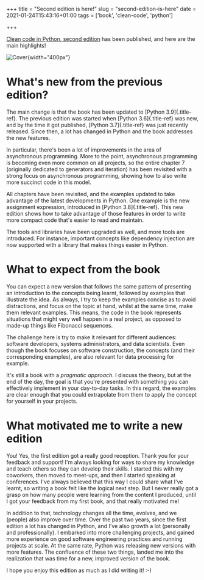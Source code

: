 +++
title = "Second edition is here!"
slug = "second-edition-is-here"
date = 2021-01-24T15:43:16+01:00
tags = ['book', 'clean-code', 'python']

+++

[Clean code in Python, second
edition](https://www.amazon.com/Clean-Code-Python-maintainable-efficient/dp/1800560214)
has been published, and here are the main highlights!

![Cover](https://media.githubusercontent.com/media/rmariano/Clean-code-in-Python/main/book/cover.png){width="400px"}

# What\'s new from the previous edition?

The main change is that the book has been updated to [Python
3.9]{.title-ref}. The previous edition was started when [Python
3.6]{.title-ref} was new, and by the time it got published, [Python
3.7]{.title-ref} was just recently released. Since then, a lot has
changed in Python and the book addresses the new features.

In particular, there\'s been a lot of improvements in the area of
asynchronous programming. More to the point, asynchronous programming is
becoming even more common on all projects, so the entire chapter 7
(originally dedicated to generators and iteration) has been revisited
with a strong focus on asynchronous programming, showing how to also
write more succinct code in this model.

All chapters have been revisited, and the examples updated to take
advantage of the latest developments in Python. One example is the new
assignment expression, introduced in [Python 3.8]{.title-ref}. This new
edition shows how to take advantage of those features in order to write
more compact code that\'s easier to read and maintain.

The tools and libraries have been upgraded as well, and more tools are
introduced. For instance, important concepts like dependency injection
are now supported with a library that makes things easier in Python.

# What to expect from the book

You can expect a new version that follows the same pattern of presenting
an introduction to the concepts being learnt, followed by examples that
illustrate the idea. As always, I try to keep the examples concise as to
avoid distractions, and focus on the topic at hand, whilst at the same
time, make them relevant examples. This means, the code in the book
represents situations that might very well happen in a real project, as
opposed to made-up things like Fibonacci sequences.

The challenge here is try to make it relevant for different audiences:
software developers, systems administrators, and data scientists. Even
though the book focuses on software construction, the concepts (and
their corresponding examples), are also relevant for data processing for
example.

It\'s still a book with a *pragmatic approach*. I discuss the theory,
but at the end of the day, the goal is that you\'re presented with
something you can effectively implement in your day-to-day tasks. In
this regard, the examples are clear enough that you could extrapolate
from them to apply the concept for yourself in your projects.

# What motivated me to write a new edition

You! Yes, the first edition got a really good reception. Thank you for
your feedback and support! I\'m always looking for ways to share my
knowledge and teach others so they can develop their skills. I started
this with my coworkers, then moved to meet-ups, and then I started
speaking at conferences. I\'ve always believed that this way I could
share what I\'ve learnt, so writing a book felt like the logical next
step. But I never really got a grasp on how many people were learning
from the content I produced, until I got your feedback from my first
book, and that really motivated me!

In addition to that, technology changes all the time, evolves, and we
(people) also improve over time. Over the past two years, since the
first edition a lot has changed in Python, and I\'ve also growth a lot
(personally and professionally). I embarked into more challenging
projects, and gained more experience on good software engineering
practices and running projects at scale. At the same rate, Python was
releasing new versions with more features. The confluence of these two
things, landed me into the realization that was time for a new, improved
version of the book.

I hope you enjoy this edition as much as I did writing it! :-)
